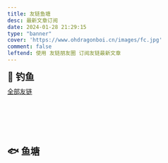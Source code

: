 ```yaml
---
title: 友链鱼塘
desc: 最新文章订阅
date: 2024-01-28 21:29:15
type: "banner"
cover: 'https://www.ohdragonboi.cn/images/fc.jpg'
comment: false
leftend: 使用 友链朋友圈 订阅友链最新文章
---
```


<div class="title-h2-a">
    <div class="title-h2-a-left">
        <h2 style="padding-top: 0;margin:0.6rem 0 0.6rem;">🎣 钓鱼</h2>
        <a href="javascript:fetchRandomPost();" id="random-post-start" style="transition-duration: 0.3s; transform: rotate(63000deg); opacity: 1;" data-pjax-state="">
            <i class="solitude st-restart-line"></i>
        </a>
    </div>
    <div class="title-h2-a-right">
        <a href="/links/" data-pjax-state="">全部友链</a>
    </div>
</div>
<div id="random-post"></div>

<script>
var fdata = {
    apiurl: "https://yt.ohdragonboi.cn/", /* 填写你的api地址 */
    defaultFish: 100,
    hungryFish: 100,
}
</script>

<script type="text/javascript" src="https://cdn.cbd.int/solitude-source@1.0.5/js/moment/random_post.min.js"></script>

## 🐟 鱼塘

<div id="hexo-circle-of-friends-root"></div>
<script>
    let UserConfig = {
        private_api_url: 'https://yt.ohdragonboi.cn/', /* 填写你的api地址 */
        page_turning_number: 100, /* 点击加载更多时，一次最多加载几篇文章，默认10 */
        error_img: 'https://sdn.geekzu.org/avatar/57d8260dfb55501c37dde588e7c3852c', /* 头像加载失败时，默认头像地址 */
        sort_rule: 'created' /* 进入页面时第一次的排序规则 */
    }
</script>
<style>
.cf-article-group {
    margin: 0 -8px;
} 
#random-post {
  min-height: 32px;
  background: var(--efu-card-bg);
  border: var(--style-border-always);
  box-shadow: var(--efu-shadow-border);
  padding: 20px 30px;
  border-radius: 12px;
  margin-top: 8px;
}
.random-friends-post {
  text-decoration: none;
  border-bottom: 2px solid var(--efu-lighttext);
  color: var(--efu-fontcolor);
  font-weight: 700;
  padding: 0 4px;
}
.random-friends-post:hover {
  text-decoration: none;
  border-bottom: 2px solid var(--efu-none);
  color: var(--efu-white);
  background: var(--efu-main);
  border-radius: 4px;
  box-shadow: var(--efu-shadow-main);
}
.random-post-start {
  transition-duration: 0.3s;
}
.random-post-start:hover {
  color: var(--efu-hovertext);
}
#page .title-h2-a {
  display: flex;
  align-items: center;
  justify-content: space-between;
  margin-top: 0.5rem;
}
#page .title-h2-a a {
  margin-left: 0.5rem;
  color: var(--efu-secondtext);
  font-weight: 700;
}
#page .title-h2-a a:hover {
  color: var(--efu-main);
}
#page .title-h2-a .title-h2-a-left {
  display: flex;
  align-items: center;
}
#page .title-h2-a .title-h2-a-right {
  font-size: 14px;
  color: var(--efu-secondtext);
}
</style>
<link rel="stylesheet" href="https://cdn.jsdelivr.net/gh/zhheo/JS-Heo@master/mainColor/heoMainColor.css">
<script type="text/javascript" src="https://cdn.jsdelivr.net/gh/zhheo/JS-Heo@master/moments5/app.min.js"></script>
<script type="text/javascript" src="https://cdn.jsdelivr.net/gh/zhheo/JS-Heo@master/moments5/bundle.js"></script>
